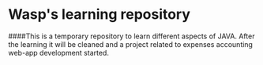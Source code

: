 # Wasp's learning repository
####This is a temporary repository to learn different aspects of JAVA.
After the learning it will be cleaned and a project related to expenses accounting web-app development started.
